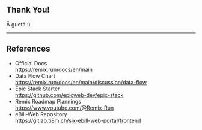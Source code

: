 ## Thank You!

Ä guetä :)

---

## References

- Official Docs<br>
  https://remix.run/docs/en/main
- Data Flow Chart<br>
  https://remix.run/docs/en/main/discussion/data-flow
- Epic Stack Starter<br>
  https://github.com/epicweb-dev/epic-stack
- Remix Roadmap Plannings<br>
  https://www.youtube.com/@Remix-Run
- eBill-Web Repository<br>
  https://gitlab.ti8m.ch/six-ebill-web-portal/frontend
